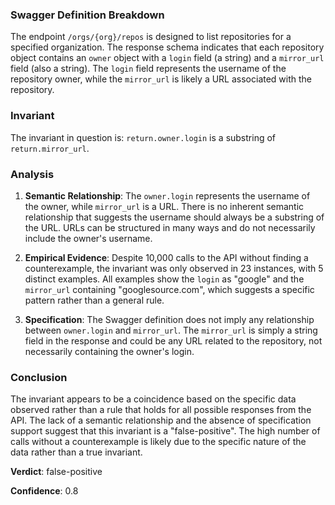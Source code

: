 ### Swagger Definition Breakdown

The endpoint `/orgs/{org}/repos` is designed to list repositories for a specified organization. The response schema indicates that each repository object contains an `owner` object with a `login` field (a string) and a `mirror_url` field (also a string). The `login` field represents the username of the repository owner, while the `mirror_url` is likely a URL associated with the repository.

### Invariant

The invariant in question is: `return.owner.login` is a substring of `return.mirror_url`.

### Analysis

1. **Semantic Relationship**: The `owner.login` represents the username of the owner, while `mirror_url` is a URL. There is no inherent semantic relationship that suggests the username should always be a substring of the URL. URLs can be structured in many ways and do not necessarily include the owner's username.

2. **Empirical Evidence**: Despite 10,000 calls to the API without finding a counterexample, the invariant was only observed in 23 instances, with 5 distinct examples. All examples show the `login` as "google" and the `mirror_url` containing "googlesource.com", which suggests a specific pattern rather than a general rule.

3. **Specification**: The Swagger definition does not imply any relationship between `owner.login` and `mirror_url`. The `mirror_url` is simply a string field in the response and could be any URL related to the repository, not necessarily containing the owner's login.

### Conclusion

The invariant appears to be a coincidence based on the specific data observed rather than a rule that holds for all possible responses from the API. The lack of a semantic relationship and the absence of specification support suggest that this invariant is a "false-positive". The high number of calls without a counterexample is likely due to the specific nature of the data rather than a true invariant.

**Verdict**: false-positive

**Confidence**: 0.8
